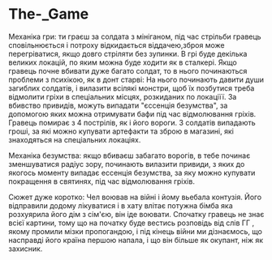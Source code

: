 # The-_Game
Механіка гри: ти граєш за солдата з мініганом, під час стрільби гравець сповільнюється і потроху відкидається віддачею,зброя може перегріватися, якщо довго стріляти без зупинки.
В грі буде декілька великих локацій, по яким можна буде ходити як в сталкері.
Якщо гравець почне вбивати дуже багато солдат, то в нього починаються проблеми з психікою, як в донт старві:
На нього починають давити души загиблих солдатів, і вилазити всілякі монстри, щоб їх позбутися треба відмолити гріхи в спеціальних місцях, розкиданих по локаціїї. За вбивство привидів, можуть випадати "єссенція безумства", за допомогою яких можна отримувати бафи під час відмолювання гріхів.
Гравець помирає з 4 пострілів, як і його вороги. З солдатів випадають гроші, за які можно купувати артефакти та зброю в магазині, які знаходяться на спеціальних локаціях.

Механіка безумства: якщо вбиваєш забагато ворогів, в тебе починає зменшуватися радіус зору, починають вилазити привиди, з яких до якогось моменту випадає ессенція безумства, за яку можно купувати покращення в святинях, під час відмолювання гріхів.

Сюжет дуже коротко:
Чел воював на війні і йому вьебала контузія.
Його відправили додому лікуватися і в хату влітає потужна бімба
яка розхуярила його дім з сім'єю, він іде воювати.  Спочатку гравець не 
знає всієї картини, тому що на початку буде вестись розповідь від слів
ГГ , якому промили мізки пропогандою, і під кінець війни ми дізнаємось, що насправді його країна першою напала, і що він більше як окупант, ніж як захисник.

